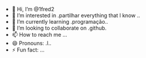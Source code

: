 - 👋 Hi, I’m @1fred2
- 👀 I’m interested in .partilhar everything that l know ..
- 🌱 I’m currently learning .programação..
- 💞️ I’m looking to collaborate on .github.
- 📫 How to reach me ...
- 😄 Pronouns: .l..
- ⚡ Fun fact: ...

<!---
1fred2/1fred2 is a ✨ special ✨ repository because its `README.md` (this file) appears on your GitHub profile.
You can click the Preview link to take a look at your changes.
--->
